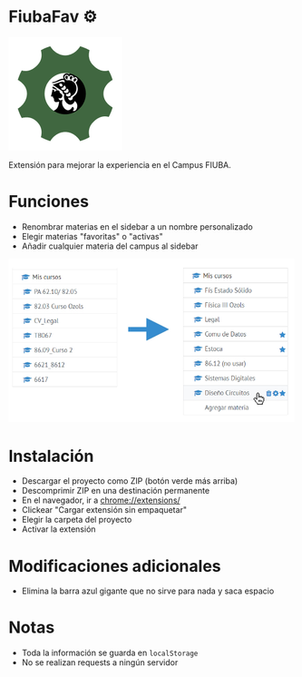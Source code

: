 # FiubaFav ⚙

![](icon.png)

Extensión para mejorar la experiencia en el Campus FIUBA.

# Funciones

- Renombrar materias en el sidebar a un nombre personalizado
- Elegir materias "favoritas" o "activas"
- Añadir cualquier materia del campus al sidebar

![](example.jpg)

# Instalación

- Descargar el proyecto como ZIP (botón verde más arriba)
- Descomprimir ZIP en una destinación permanente
- En el navegador, ir a [chrome://extensions/](chrome://extensions/)
- Clickear "Cargar extensión sin empaquetar"
- Elegir la carpeta del proyecto
- Activar la extensión

# Modificaciones adicionales
- Elimina la barra azul gigante que no sirve para nada y saca espacio

# Notas
- Toda la información se guarda en `localStorage`
- No se realizan requests a ningún servidor
